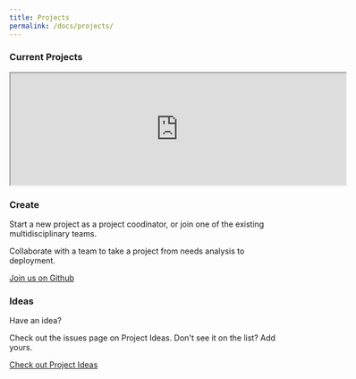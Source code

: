 ```yaml
---
title: Projects
permalink: /docs/projects/
---
```


<div class="row">
  <div class="col-sm-12">
    <h3 class="text-center">Current Projects</h3>
    <div class="iframe-container"><iframe width="600" height="200" src="https://docs.google.com/document/d/e/2PACX-1vRxyQGbgNroYwpQVPIPYV-EhGFAJMMWa__pqx2Ou6CqbJ9VEaWZWnYHQUqLWrg_pe0pprvs2Y_ajPm_/pub?embedded=true"></iframe>
  </div>
  <div class="col-md-12">
    <div class="icon-block"><i class="icon fa fa-code-fork" aria-hidden="true"></i>
    <h3 class="">Create</h3></div>
    <p>
    Start a new project as a project coodinator, or join one of the existing multidisciplinary teams. </p>
    <p>
    Collaborate with a team to take a project from needs analysis to deployment.</p>
    <p><a class="btn btn-primary btn-lg" href="https://github.com/codeforsanjose" role="button">Join us on Github</a></p>
  </div>  
  <div class="col-md-12">
    <div class="icon-block"><i class="icon fa fa-lightbulb-o" aria-hidden="true"></i>
    <h3 class="">Ideas</h3>
    </div>
    <p>
      Have an idea? 
    </p>
    <p>
      Check out the issues page on Project Ideas. Don't see it on the list? Add yours.</p>
    <p><a class="btn btn-primary btn-lg" href="https://github.com/codeforsanjose/Project-Ideas/issues" role="button">Check out Project Ideas</a></p>
  </div>  
</div> 
